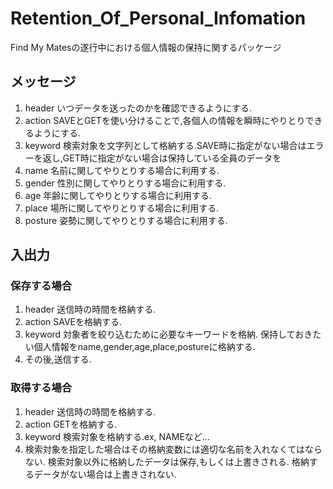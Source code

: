 # Retention_Of_Personal_Infomation
Find My Matesの遂行中における個人情報の保持に関するパッケージ

## メッセージ
1. header いつデータを送ったのかを確認できるようにする.
2. action SAVEとGETを使い分けることで,各個人の情報を瞬時にやりとりできるようにする.
3. keyword 検索対象を文字列として格納する.SAVE時に指定がない場合はエラーを返し,GET時に指定がない場合は保持している全員のデータを
4. name 名前に関してやりとりする場合に利用する.
5. gender 性別に関してやりとりする場合に利用する.
6. age 年齢に関してやりとりする場合に利用する.
7. place 場所に関してやりとりする場合に利用する.
8. posture 姿勢に関してやりとりする場合に利用する.

## 入出力
### 保存する場合
1. header 送信時の時間を格納する.
2. action SAVEを格納する.
3. keyword 対象者を絞り込むために必要なキーワードを格納.
保持しておきたい個人情報をname,gender,age,place,postureに格納する.
4. その後,送信する.

### 取得する場合
1. header 送信時の時間を格納する.
2. action GETを格納する.
3. keyword 検索対象を格納する.ex, NAMEなど...
4. 検索対象を指定した場合はその格納変数には適切な名前を入れなくてはならない.
検索対象以外に格納したデータは保存,もしくは上書きされる.
格納するデータがない場合は上書きされない.
